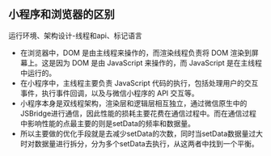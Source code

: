 ## 小程序和浏览器的区别
运行环境、架构设计-线程和api、标记语言
- 在浏览器中，DOM 是由主线程来操作的，而渲染线程负责将 DOM 渲染到屏幕上。这是因为 DOM 是由 JavaScript 来操作的，而 JavaScript 是在主线程中运行的。
- 在小程序中，主线程主要负责 JavaScript 代码的执行，包括处理用户的交互事件，执行事件回调，以及与微信小程序的 API 交互等。
- 小程序本身是双线程架构，渲染层和逻辑层相互独立，通过微信原生中的JSBridge进行通信，因此性能的损耗主要花费在通信过程中。而在通信过程中影响性能的点最主要的则是setData的频率和数据量。
- 所以主要做的优化手段就是去减少setData的次数，同时当setData数据量过大时对数据量进行拆分，分为多个setData去执行，从这两者中找到一个平衡。